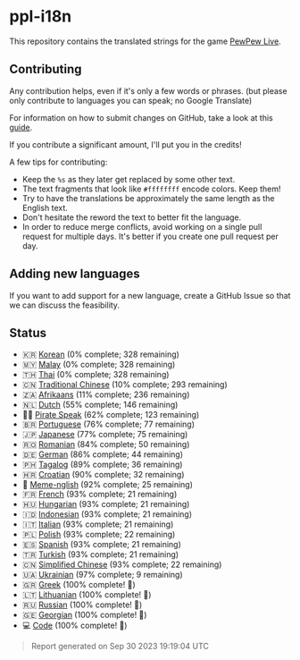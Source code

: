 [//]: # "This file is automatically generated by generate_readme.py"
# ppl-i18n
This repository contains the translated strings for the game [PewPew Live](https://pewpew.live).
## Contributing
Any contribution helps, even if it's only a few words or phrases.
(but please only contribute to languages you can speak; no Google Translate)

For information on how to submit changes on GitHub, take a look at this [guide](https://docs.github.com/en/free-pro-team@latest/github/managing-files-in-a-repository/editing-files-in-another-users-repository).

If you contribute a significant amount, I'll put you in the credits!

A few tips for contributing:
* Keep the `%s` as they later get replaced by some other text.
* The text fragments that look like `#ffffffff` encode colors. Keep them!
* Try to have the translations be approximately the same length as the English text.
* Don't hesitate the reword the text to better fit the language.
* In order to reduce merge conflicts, avoid working on a single pull request for multiple days. It's better if you create one pull request per day.
## Adding new languages
If you want to add support for a new language, create a GitHub Issue so that we can discuss
the feasibility.
## Status
* 🇰🇷 [Korean](/translations/kor.po) (0% complete; 328 remaining)
* 🇲🇾 [Malay](/translations/msa.po) (0% complete; 328 remaining)
* 🇹🇭 [Thai](/translations/tha.po) (0% complete; 328 remaining)
* 🇨🇳 [Traditional Chinese](/translations/cht.po) (10% complete; 293 remaining)
* 🇿🇦 [Afrikaans](/translations/afr.po) (11% complete; 236 remaining)
* 🇳🇱 [Dutch](/translations/nld.po) (55% complete; 146 remaining)
* 🏴‍☠️ [Pirate Speak](/translations/pirate.po) (62% complete; 123 remaining)
* 🇧🇷 [Portuguese](/translations/por.po) (76% complete; 77 remaining)
* 🇯🇵 [Japanese](/translations/jpn.po) (77% complete; 75 remaining)
* 🇷🇴 [Romanian](/translations/ron.po) (84% complete; 50 remaining)
* 🇩🇪 [German](/translations/deu.po) (86% complete; 44 remaining)
* 🇵🇭 [Tagalog](/translations/tgl.po) (89% complete; 36 remaining)
* 🇭🇷 [Croatian](/translations/hrv.po) (90% complete; 32 remaining)
* 🐸 [Meme-nglish](/translations/meme.po) (92% complete; 25 remaining)
* 🇫🇷 [French](/translations/fra.po) (93% complete; 21 remaining)
* 🇭🇺 [Hungarian](/translations/hun.po) (93% complete; 21 remaining)
* 🇮🇩 [Indonesian](/translations/ind.po) (93% complete; 21 remaining)
* 🇮🇹 [Italian](/translations/ita.po) (93% complete; 21 remaining)
* 🇵🇱 [Polish](/translations/pol.po) (93% complete; 22 remaining)
* 🇪🇸 [Spanish](/translations/spa.po) (93% complete; 21 remaining)
* 🇹🇷 [Turkish](/translations/tur.po) (93% complete; 21 remaining)
* 🇨🇳 [Simplified Chinese](/translations/chs.po) (93% complete; 22 remaining)
* 🇺🇦 [Ukrainian](/translations/ukr.po) (97% complete; 9 remaining)
* 🇬🇷 [Greek](/translations/ell.po) (100% complete! 🎉)
* 🇱🇹 [Lithuanian](/translations/lit.po) (100% complete! 🎉)
* 🇷🇺 [Russian](/translations/rus.po) (100% complete! 🎉)
* 🇬🇪 [Georgian](/translations/kat.po) (100% complete! 🎉)
* 💻 [Code](/translations/code.po) (100% complete! 🎉)
> Report generated on Sep 30 2023 19:19:04 UTC